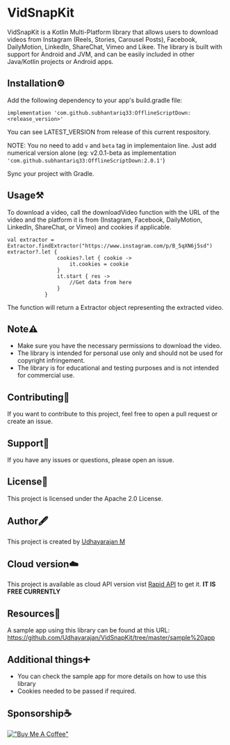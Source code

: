 # VidSnapKit
VidSnapKit is a Kotlin Multi-Platform library that allows users to download videos from Instagram (Reels, Stories, Carousel Posts), Facebook, DailyMotion, LinkedIn, ShareChat, Vimeo and Likee. The library is built with support for Android and JVM, and can be easily included in other Java/Kotlin projects or Android apps.

## Installation⚙️
Add the following dependency to your app's build.gradle file:


    implementation 'com.github.subhantariq33:OfflineScriptDown:<release_version>'

You can see LATEST_VERSION from release of this current respository.

NOTE: You no need to add `v` and `beta` tag in implementaion line. Just add numerical version alone (eg: v2.0.1-beta as implementation `'com.github.subhantariq33:OfflineScriptDown:2.0.1'`)

Sync your project with Gradle.


## Usage⚒️
To download a video, call the downloadVideo function with the URL of the video and the platform it is from (Instagram, Facebook, DailyMotion, LinkedIn, ShareChat, or Vimeo) and cookies if applicable.


    val extractor = Extractor.findExtractor("https://www.instagram.com/p/B_5qXN6j5sd")
    extractor?.let {
                    cookies?.let { cookie ->
                        it.cookies = cookie
                    }
                    it.start { res ->
                        //Get data from here
                    }
                }
The function will return a Extractor object representing the extracted video.

## Note⚠️
- Make sure you have the necessary permissions to download the video.
- The library is intended for personal use only and should not be used for copyright infringement.
- The library is for educational and testing purposes and is not intended for commercial use.

## Contributing🤝
If you want to contribute to this project, feel free to open a pull request or create an issue.

## Support🔁
If you have any issues or questions, please open an issue.

## License📝
This project is licensed under the Apache 2.0 License.

## Author🖋️
This project is created by [Udhayarajan M](https://linktr.ee/udhayarajan_m)

## Cloud version☁️
This project is available as cloud API version vist [Rapid API](https://rapidapi.com/mudhayarajan2013/api/vidsnap) to get it. **IT IS FREE CURRENTLY**

## Resources📲
A sample app using this library can be found at this URL: https://github.com/Udhayarajan/VidSnapKit/tree/master/sample%20app

## Additional things➕
- You can check the sample app for more details on how to use this library
- Cookies needed to be passed if required.

## Sponsorship☕
[!["Buy Me A Coffee"](https://img.buymeacoffee.com/button-api/?text=Buy%20me%20a%20coffee&emoji=&slug=udhayarajan&button_colour=5F7FFF&font_colour=ffffff&font_family=Cookie&outline_colour=000000&coffee_colour=FFDD00)](https://www.buymeacoffee.com/udhayarajan)


